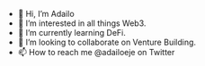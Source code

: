 - 👋 Hi, I’m Adailo 
- 👀 I’m interested in all things Web3.
- 🌱 I’m currently learning DeFi.
- 💞️ I’m looking to collaborate on Venture Building.
- 📫 How to reach me @adailoeje on Twitter 

<!---
uzoogo/uzoogo is a ✨ special ✨ repository because its `README.md` (this file) appears on your GitHub profile.
You can click the Preview link to take a look at your changes.
--->
